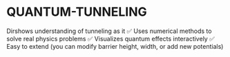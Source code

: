 # QUANTUM-TUNNELING
Dirshows understanding of tunneling as it ✅ Uses numerical methods to solve real physics problems ✅ Visualizes quantum effects interactively ✅ Easy to extend (you can modify barrier height, width, or add new potentials)
